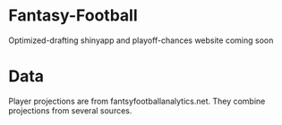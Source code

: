 # Fantasy-Football
Optimized-drafting shinyapp and playoff-chances website coming soon

# Data
Player projections are from fantsyfootballanalytics.net. They combine projections from several sources.
